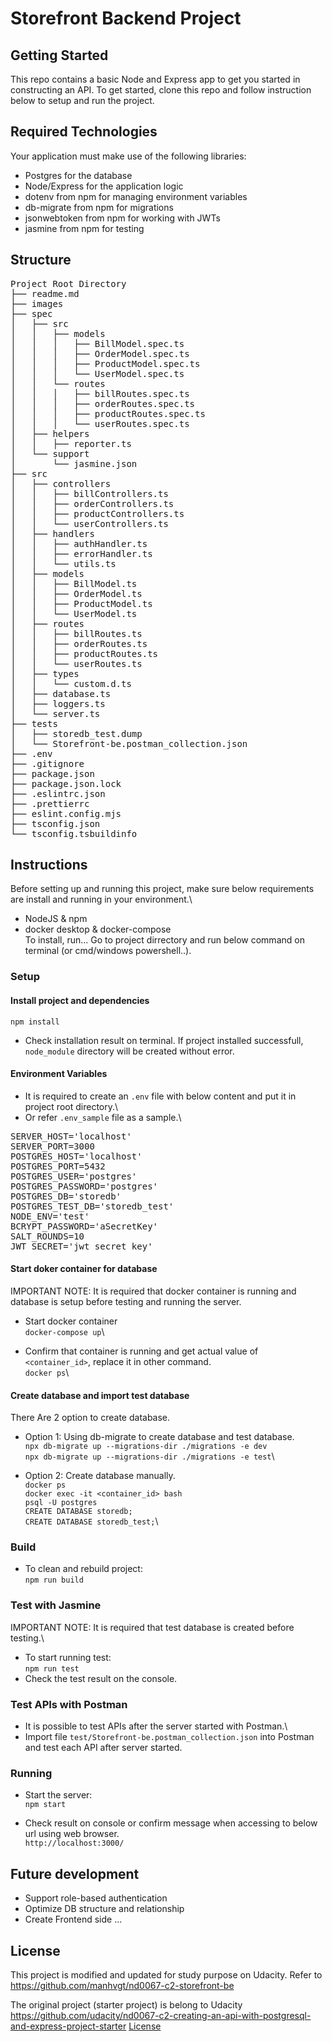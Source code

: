 # Storefront Backend Project

## Getting Started

This repo contains a basic Node and Express app to get you started in constructing an API. To get started, clone this repo and follow instruction below to setup and run the project.

## Required Technologies

Your application must make use of the following libraries:

- Postgres for the database
- Node/Express for the application logic
- dotenv from npm for managing environment variables
- db-migrate from npm for migrations
- jsonwebtoken from npm for working with JWTs
- jasmine from npm for testing

## Structure
<pre>
Project Root Directory
├── readme.md
├── images
├── spec
│   ├── src
│   │   ├── models
│   │   │   ├── BillModel.spec.ts
│   │   │   ├── OrderModel.spec.ts
│   │   │   ├── ProductModel.spec.ts
│   │   │   └── UserModel.spec.ts
│   │   └── routes
│   │   │   ├── billRoutes.spec.ts
│   │   │   ├── orderRoutes.spec.ts
│   │   │   ├── productRoutes.spec.ts
│   │   │   └── userRoutes.spec.ts
│   ├── helpers
│   │   ├── reporter.ts
│   └── support
│       └── jasmine.json
├── src
│   ├── controllers
│   │   ├── billControllers.ts
│   │   ├── orderControllers.ts
│   │   ├── productControllers.ts
│   │   └── userControllers.ts
│   ├── handlers
│   │   ├── authHandler.ts
│   │   ├── errorHandler.ts
│   │   └── utils.ts
│   ├── models
│   │   ├── BillModel.ts
│   │   ├── OrderModel.ts
│   │   ├── ProductModel.ts
│   │   └── UserModel.ts
│   ├── routes
│   │   ├── billRoutes.ts
│   │   ├── orderRoutes.ts
│   │   ├── productRoutes.ts
│   │   └── userRoutes.ts
│   ├── types
│   │   └── custom.d.ts
│   ├── database.ts
│   ├── loggers.ts
│   └── server.ts
├── tests
│   ├── storedb_test.dump
│   └── Storefront-be.postman_collection.json
├── .env
├── .gitignore
├── package.json
├── package.json.lock
├── .eslintrc.json
├── .prettierrc
├── eslint.config.mjs
├── tsconfig.json
└── tsconfig.tsbuildinfo
</pre>

## Instructions

Before setting up and running this project, make sure below requirements are install and running in your environment.\
- NodeJS & npm
- docker desktop & docker-compose\
To install, run... Go to project dirrectory and run below command on terminal (or cmd/windows powershell..).

### Setup

#### Install project and dependencies

`npm install`

- Check installation result on terminal. If project installed successfull, `node_module` directory will be created without error.

#### Environment Variables
- It is required to create an `.env` file with below content and put it in project root directory.\
- Or refer `.env_sample` file as a sample.\

<pre>
SERVER_HOST='localhost'
SERVER_PORT=3000
POSTGRES_HOST='localhost'
POSTGRES_PORT=5432
POSTGRES_USER='postgres'
POSTGRES_PASSWORD='postgres'
POSTGRES_DB='storedb'
POSTGRES_TEST_DB='storedb_test'
NODE_ENV='test'
BCRYPT_PASSWORD='aSecretKey'
SALT_ROUNDS=10
JWT_SECRET='jwt_secret_key'
</pre>

#### Start doker container for database
IMPORTANT NOTE: It is required that docker container is running and database is setup before testing and running the server.

- Start docker container\
  `docker-compose up`\

- Confirm that container is running and get actual value of `<container_id>`, replace it in other command.\
  `docker ps`\

#### Create database and import test database
There Are 2 option to create database.
- Option 1: Using db-migrate to create database and test database.\
  `npx db-migrate up --migrations-dir ./migrations -e dev`\
  `npx db-migrate up --migrations-dir ./migrations -e test`\

- Option 2: Create database manually.\
  `docker ps`\
  `docker exec -it <container_id> bash`\
  `psql -U postgres`\
  `CREATE DATABASE storedb;`\
  `CREATE DATABASE storedb_test;`\

### Build

- To clean and rebuild project:\
  `npm run build`

### Test with Jasmine
IMPORTANT NOTE: It is required that test database is created before testing.\
- To start running test:\
`npm run test`
- Check the test result on the console.

### Test APIs with Postman
- It is possible to test APIs after the server started with Postman.\
- Import file `test/Storefront-be.postman_collection.json` into Postman and test each API after server started.

### Running
- Start the server:\
  `npm start`

- Check result on console or confirm message when accessing to below url using web browser.\
  `http://localhost:3000/`

## Future development

- Support role-based authentication
- Optimize DB structure and relationship
- Create Frontend side
  ...

## License

This project is modified and updated for study purpose on Udacity.
Refer to https://github.com/manhvgt/nd0067-c2-storefront-be

The original project (starter project) is belong to Udacity https://github.com/udacity/nd0067-c2-creating-an-api-with-postgresql-and-express-project-starter
[License](LICENSE.txt)
